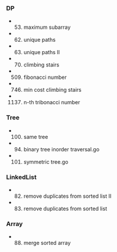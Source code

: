 
### DP
  - 0053. maximum subarray
  - 0062. unique paths
  - 0063. unique paths II
  - 0070. climbing stairs
  - 0509. fibonacci number
  - 0746. min cost climbing stairs
  - 1137. n-th tribonacci number
  
### Tree
  - 0100. same tree
  - 0094. binary tree inorder traversal.go 
  - 0101. symmetric tree.go 
  
### LinkedList
  - 0082. remove duplicates from sorted list II
  - 0083. remove duplicates from sorted list
  
### Array
  - 0088. merge sorted array